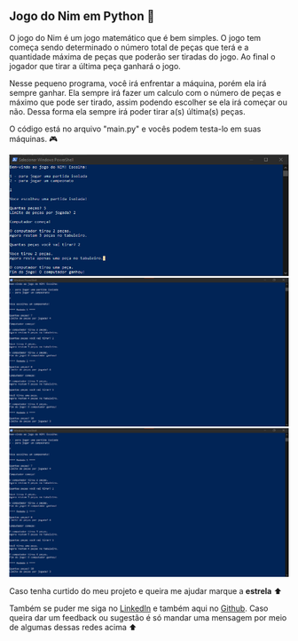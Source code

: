 ## Jogo do Nim em Python :snake:

O jogo do Nim é um jogo matemático que é bem simples. O jogo tem começa sendo determinado o número total de peças que terá e a quantidade máxima de peças que poderão ser tiradas do jogo. Ao final o jogador que tirar a última peça ganhará o jogo.

Nesse pequeno programa, você irá enfrentar a máquina, porém ela irá sempre ganhar. Ela sempre irá fazer um calculo com o número de peças e máximo que pode ser tirado, assim podendo escolher se ela irá começar ou não. Dessa forma ela sempre irá poder tirar a(s) última(s) peças.

O código está no arquivo "main.py" e vocês podem testa-lo em suas máquinas. :video_game:

<img src="/jogo-images/jogo-nim1.png" width="700px">

<img src="/jogo-images/jogo-nim2.png" width="700px">

<img src="/jogo-images/jogo-nim3.png" width="700px">

Caso tenha curtido do meu projeto e queira me ajudar marque a  **estrela** :arrow_up:

Também se puder me siga no [LinkedIn](https://www.linkedin.com/in/matheus-marinho-71ab321b6/) e também aqui no [Github](https://github.com/marinhoo). Caso queira dar um feedback ou sugestão é só mandar uma mensagem por meio de algumas dessas redes acima :arrow_up:
